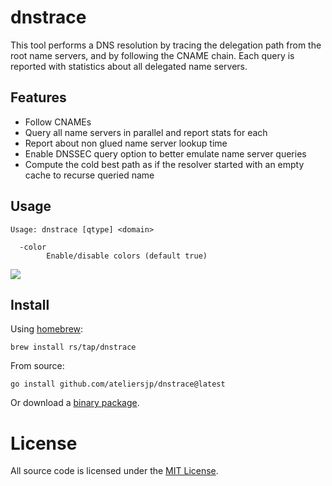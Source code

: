 # dnstrace

This tool performs a DNS resolution by tracing the delegation path from the root name servers, and by following the CNAME chain. Each query is reported with statistics about all delegated name servers.

## Features

* Follow CNAMEs
* Query all name servers in parallel and report stats for each
* Report about non glued name server lookup time
* Enable DNSSEC query option to better emulate name server queries
* Compute the cold best path as if the resolver started with an empty cache to recurse queried name

## Usage

```
Usage: dnstrace [qtype] <domain>

  -color
    	Enable/disable colors (default true)
```

![](screenshot.png)

## Install

Using [homebrew](http://brew.sh/):

```
brew install rs/tap/dnstrace
```

From source:

```
go install github.com/ateliersjp/dnstrace@latest
```

Or download a [binary package](https://github.com/ateliersjp/dnstrace/releases/latest).

# License

All source code is licensed under the [MIT License](https://raw.github.com/ateliersjp/dnstrace/master/LICENSE).
